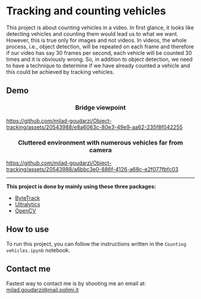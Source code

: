 # Tracking and counting vehicles
This project is about counting vehicles in a video. In first glance, it looks like detecting vehicles and counting them would lead us to what we want. However, this is true only for images and not videos. In videos, the whole process, i.e., object detection, will be repeated on each frame and therefore if our video has say 30 frames per second, each vehicle will be counted 30 times and it is obviously wrong. So, in addition to object detection, we need to have a technique to determine if we have already counted a vehicle and this could be achieved by tracking vehicles.

## Demo

<h3 align="center"> Bridge viewpoint</h3>

https://github.com/milad-goudarzi/Object-tracking/assets/20543988/e8a6063c-80e3-49e9-aa62-235f8f042255


<h3 align="center"> Cluttered environment with numerous vehicles far from camera</h3>

https://github.com/milad-goudarzi/Object-tracking/assets/20543988/a6bbc3e0-886f-4126-a68c-e2f077fbfc03

<hr>
<b> This project is done by mainly using these three packages: </b>
<ul>
  <li><a href="https://github.com/ifzhang/ByteTrack"> ByteTrack </a></li>
  <li><a href="https://github.com/ultralytics/ultralytics"> Ultralytics </a></li>
  <li><a href="https://pypi.org/project/opencv-python/4.7.0.72/"> OpenCV </a></li>
</ul>

## How to use
To run this project, you can follow the instructions written in the `Counting vehicles.ipynb` notebook.
## Contact me
Fastest way to contact me is by shooting me an email at: milad.goudarzi@mail.polimi.it
